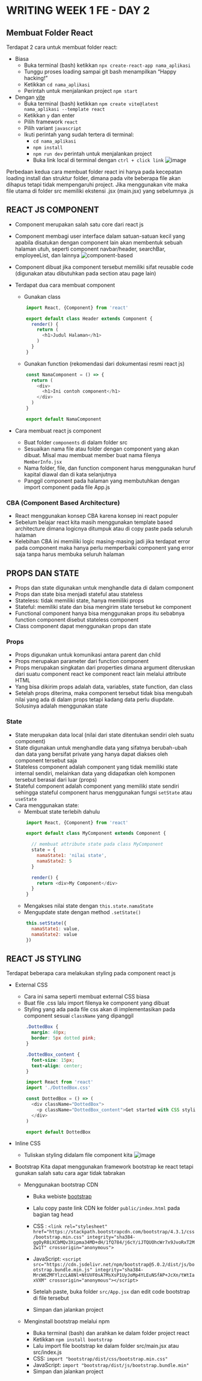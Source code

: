 # WRITING WEEK 1 FE - DAY 2
## Membuat Folder React
Terdapat 2 cara untuk membuat folder react:
- Biasa
  - Buka terminal (bash) ketikkan `npx create-react-app nama_aplikasi`
  - Tunggu proses loading sampai git bash menampilkan “Happy hacking!”
  - Ketikkan `cd nama_aplikasi`
  - Perintah untuk menjalankan project `npm start`
- Dengan [vite](https://vitejs.dev/guide/)
  - Buka terminal (bash) ketikkan `npm create vite@latest nama_aplikasi --template react`
  - Ketikkan `y` dan enter
  - Pilih framework `react`
  - Pilih variant `javascript`
  - Ikuti perintah yang sudah tertera di terminal:
    - `cd nama_aplikasi`
    - `npm install`
    - `npm run dev` perintah untuk menjalankan project
    - Buka link local di terminal dengan `ctrl + click link`
![image](https://user-images.githubusercontent.com/85722923/198905192-54c3d30b-64f0-4223-b171-fc29f1a62216.png)


Perbedaan kedua cara membuat folder react ini hanya pada kecepatan loading install dan struktur folder, dimana pada vite beberapa file akan dihapus tetapi tidak mempengaruhi project. Jika menggunakan vite maka file utama di folder src memiliki ekstensi .jsx (main.jsx) yang sebelumnya .js

## REACT JS COMPONENT
- Component merupakan salah satu core dari react js
- Component membagi user interface dalam satuan-satuan kecil yang apabila disatukan dengan component lain akan membentuk sebuah halaman utuh, seperti component navbar/header, searchBar, employeeList, dan lainnya
![component-based](https://user-images.githubusercontent.com/85722923/198900524-9c921f4e-494c-4f41-b586-ff3708b2dfd2.png)
- Component dibuat jika component tersebut memiliki sifat reusable code (digunakan atau dibutuhkan pada section atau page lain)
- Terdapat dua cara membuat component
  - Gunakan class
  ```js
      import React, {Component} from 'react'

      export default class Header extends Component {
        render() {
          return (
            <h1>Judul Halaman</h1>
          )
        }
      }
  ```
      
  - Gunakan function (rekomendasi dari dokumentasi resmi react js)
  ```js
      const NamaComponent = () => {
        return (
          <div>
            <h1>Ini contoh component</h1>
          </div>
        )
      }

      export default NamaComponent
  ```
- Cara membuat react js component
  - Buat folder `components` di dalam folder src
  - Sesuaikan nama file atau folder dengan component yang akan dibuat. Misal mau membuat member buat nama filenya `MemberInfo.jsx`
  - Nama folder, file, dan function component harus menggunakan huruf kapital diawal dan di kata selanjutnya
  - Panggil component pada halaman yang membutuhkan dengan import component pada file App.js

### CBA (Component Based Architecture)
- React menggunakan konsep CBA karena konsep ini react populer
- Sebelum belajar react kita masih menggunakan template based architecture dimana logicnya ditumpuk atau di copy paste pada seluruh halaman
- Kelebihan CBA ini memiliki logic masing-masing jadi jika terdapat error pada component maka hanya perlu memperbaiki component yang error saja tanpa harus membuka seluruh halaman

## PROPS DAN STATE
- Props dan state digunakan untuk menghandle data di dalam component
- Props dan state bisa menjadi stateful atau stateless
- Stateless: tidak memiliki state, hanya memiliki props
- Stateful: memiliki state dan bisa mengirim state tersebut ke component
- Functional component hanya bisa menggunakan props itu sebabnya function component disebut stateless component
- Class component dapat menggunakan props dan state

### Props
- Props digunakan untuk komunikasi antara parent dan child
- Props merupakan parameter dari function component
- Props merupakan singkatan dari properties dimana argument diteruskan dari suatu component react ke component react lain melalui attribute HTML
- Yang bisa dikirim props adalah data, variables, state function, dan class
- Setelah props diterima, maka component tersebut tidak bisa mengubah nilai yang ada di dalam props tetapi kadang data perlu diupdate. Solusinya adalah menggunakan state

### State
- State merupakan data local (nilai dari state ditentukan sendiri oleh suatu component)
- State digunakan untuk menghandle data yang sifatnya berubah-ubah dan data yang bersifat private yang hanya dapat diakses oleh component tersebut saja
- Stateless component adalah component yang tidak memiliki state internal sendiri, melainkan data yang didapatkan oleh komponen tersebut berasal dari luar (props)
- Stateful component adalah component yang memiliki state sendiri sehingga stateful component harus menggunakan fungsi `setState` atau `useState`
- Cara menggunakan state:
  - Membuat state terlebih dahulu
  ```js
      import React, {Component} from 'react'

      export default class MyComponent extends Component {

        // membuat attribute state pada class MyComponent
        state = {
          namaState1: 'nilai state',
          namaState2: 5
        }

        render() {
          return <div>My Component</div>
        }
      }
  ```
  - Mengakses nilai state dengan `this.state.namaState`
  - Mengupdate state dengan method `.setState()`
  ```js
      this.setState({
        namaState1: value,
        namaState2: value
      })
  ```

## REACT JS STYLING
Terdapat beberapa cara melakukan styling pada component react js
- External CSS
  - Cara ini sama seperti membuat external CSS biasa
  - Buat file .css lalu import filenya ke component yang dibuat
  - Styling yang ada pada file css akan di implementasikan pada component sesuai `className` yang dipanggil
  ```css
      .DottedBox {
        margin: 40px;
        border: 5px dotted pink;
      }

      .DottedBox_content {
        font-size: 15px;
        text-align: center;
      }
  ```
  ```js
      import React from 'react'
      import './DottedBox.css'

      const DottedBox = () => (
        <div className="DottedBox">
          <p className="DottedBox_content">Get started with CSS styling</p>
        </div>
      )

      export default DottedBox
  ```

- Inline CSS
  - Tuliskan styling didalam file component kita
![image](https://user-images.githubusercontent.com/85722923/198902016-4aa27318-229f-43d9-964d-e9da4fc3c53a.png)

- Bootstrap
Kita dapat menggunakan framework bootstrap ke react tetapi gunakan salah satu cara agar tidak tabrakan
  - Menggunakan bootstrap CDN
    - Buka webiste [bootstrap](https://getbootstrap.com/)
    - Lalu copy paste link CDN ke folder `public/index.html` pada bagian tag head
    - CSS : `<link rel="stylesheet" href="https://stackpath.bootstrapcdn.com/bootstrap/4.3.1/css/bootstrap.min.css" integrity="sha384-ggOyR0iXCbMQv3Xipma34MD+dH/1fQ784/j6cY/iJTQUOhcWr7x9JvoRxT2MZw1T" crossorigin="anonymous">`
    - JavaScript: `<script src="https://cdn.jsdelivr.net/npm/bootstrap@5.0.2/dist/js/bootstrap.bundle.min.js" integrity="sha384-MrcW6ZMFYlzcLA8Nl+NtUVF0sA7MsXsP1UyJoMp4YLEuNSfAP+JcXn/tWtIaxVXM" crossorigin="anonymous"></script>`

    - Setelah paste, buka folder `src/App.jsx` dan edit code bootstrap di file tersebut
    - Simpan dan jalankan project

  - Menginstall bootstrap melalui npm
    - Buka terminal (bash) dan arahkan ke dalam folder project react
    - Ketikkan `npm install bootstrap`
    - Lalu import file bootstrap ke dalam folder src/main.jsx atau src/index.js
    - CSS: `import "bootstrap/dist/css/bootstrap.min.css"`
    - JavaScript: `import "bootstrap/dist/js/bootstrap.bundle.min"`
    - Simpan dan jalankan project

